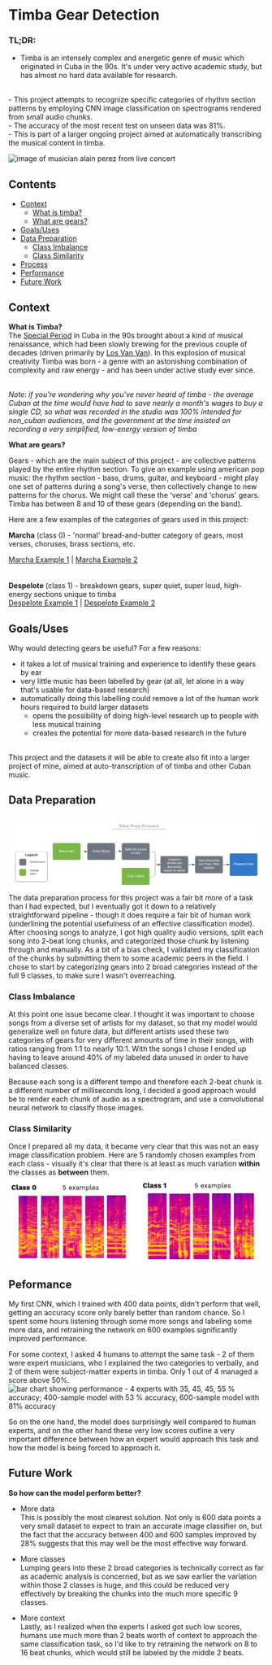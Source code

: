 # Timba Gear Detection

### TL;DR:
- Timba is an intensely complex and energetic genre of music which originated in Cuba in the 90s. It's under very active academic study, but has almost no hard data available for research. 
<br>
- This project attempts to recognize specific categories of rhythm section patterns by employing CNN image classification on spectrograms rendered from small audio chunks. 
<br>
- The accuracy of the most recent test on unseen data was 81%. 
<br>
- This is part of a larger ongoing project aimed at automatically transcribing the musical content in timba.  
<br>  

![image of musician alain perez from live concert](https://github.com/wkosmos/timba-gear-detection/blob/master/images/data-prep-diagram.png)

## Contents
- [Context](#context)
  - [What is timba?](#What-is-Timba?)
  - [What are gears?](#What-are-gears?)
- [Goals/Uses](#Goals/uses)
- [Data Preparation](#Data-Preparation)
  - [Class Imbalance](#Class-Imbalance)
  - [Class Similarity](#Class-Similarity)
- [Process](#Process)
- [Performance](#Performance)
- [Future Work](#Future-Work)

## Context

**What is Timba?** <br>
The [Special Period](https://en.wikipedia.org/wiki/Special_Period) in Cuba in the 90s brought about a kind of musical renaissance, which had been slowly brewing for the previous couple of decades (driven primarily by [Los Van Van](https://www.youtube.com/watch?v=KKa3YZulvt0)). In this explosion of musical creativity Timba was born - a genre with an astonishing combination of complexity and raw energy - and has been under active study ever since. 
<br>
<br>

_Note: if you're wondering why you've never heard of timba - the average Cuban at the time would have had to save nearly a month's wages to buy a single CD, so what was recorded in the studio was 100% intended for non_cuban audiences, and the government at the time insisted on recording a very simplified, low-energy version of timba_

**What are gears?** 
<br>

Gears - which are the main subject of this project - are collective patterns played by the entire rhythm section. To give an example using american pop music: the rhythm section -  bass, drums, guitar, and keyboard - might play one set of patterns during a song's verse, then collectively change to new patterns for the chorus. We might call these the 'verse' and 'chorus' gears. Timba has between 8 and 10 of these gears (depending on the band).
<br>

Here are a few examples of the categories of gears used in this project:
<br>

**Marcha** (class 0) - 'normal' bread-and-butter category of gears, most verses, choruses, brass sections, etc.<br>

[Marcha Example 1](https://youtu.be/NOEjQKs6hpQ) | [Marcha Example 2](https://youtu.be/u6Y2SSHUEYA)  
<br>  
**Despelote** (class 1) - breakdown gears, super quiet, super loud, high-energy sections unique to timba
<br>
[Despelote Example 1](https://youtu.be/aUV7MBnhl7w) | [Despelote Example 2](https://youtu.be/yrfO9gy-Nxg)
<br>

## Goals/Uses
Why would detecting gears be useful? For a few reasons:
- it takes a lot of musical training and experience to identify these gears by ear
- very little music has been labelled by gear (at all, let alone in a way that's usable for data-based research)
- automatically doing this labelling could remove a lot of the human work hours required to build larger datasets
  - opens the possibility of doing high-level research up to people with less musical training
  - creates the potential for more data-based research in the future
  <br>
  
This project and the datasets it will be able to create also fit into a larger project of mine, aimed at auto-transcription of of timba and other Cuban music.
<br>

## Data Preparation
![data prep diagram: raw audio, detect beats, split into 2-beat chunks, organize chunks in directories based on labels, split directories into train, test, validate, prepared data](images/timba-gear-detection-data-prep.png)
The data preparation process for this project was a fair bit more of a task than I had expected, but I eventually got it down to a relatively straightforward pipeline - though it does require a fair bit of human work (underlining the potential usefulness of an effective classification model).
<br>
After choosing songs to analyze, I got high quality audio versions, split each song into 2-beat long chunks, and categorized those chunk by listening through and manually. As a bit of a bias check, I validated my classification of the chunks by submitting them to some academic peers in the field. 
I chose to start by categorizing gears into 2 broad categories instead of the full 9 classes, to make sure I wasn't overreaching.
<br>

### Class Imbalance
At this point one issue became clear. I thought it was important to choose songs from a diverse set of artists for my dataset, so that my model would generalize well on future data, but different artists used these two categories of gears for very different amounts of time in their songs, with ratios ranging from 1:1 to nearly 10:1.
With the songs I chose I ended up having to leave around 40% of my labeled data unused in order to have balanced classes.
<br>

Because each song is a different tempo and therefore each 2-beat chunk 
is a different number of milliseconds long, I decided a good approach 
would be to render each chunk of audio as a spectrogram, and use a convolutional neural network to classify those images.
<br>

### Class Similarity
Once I prepared all my data, it became very clear that this was not an 
easy image classification problem. Here are 5 randomly chosen examples from each class - visually it's clear that there is at least as much variation **within** the classes as **between** them.
![image of 10 sprectrogram examples, 5 from class 0 and 5 from class 1. there is a lot of visual variation between all examples.](images/class-similarity.png)
<br>

## Peformance
My first CNN, which I trained with 400 data points, didn't perform that well, getting an accuracy score only barely better than random chance. 
So I spent some hours listening through some more songs and 
labeling some more data, and retraining the network on 600 examples significantly improved performance. 

For some context, I asked 4 humans to attempt the same task - 2 of them were expert musicians, who I explained the two categories to verbally, and 2 of them were subject-matter experts in timba. Only 1 out of 4 managed a score above 50%.
![bar chart showing performance - 4 experts with 35, 45, 45, 55 % accuracy; 400-sample model with 53 % accuracy, 600-sample model with 81% accuracy](images/performance.png)
<br>

So on the one hand, the model does surprisingly well compared to human experts, and on the other hand these very low scores outline a very important difference between how an expert would approach this task and how the model is being forced to approach it.
<br>

## Future Work
**So how can the model perform better?**

- More data  
This is possibly the most clearest solution. Not only is 600 data points a very small dataset to expect to train an accurate image classifier on, but the fact that the accuracy between 400 and 600 samples improved by 
28% suggests that this may well be the most effective way forward.

- More classes  
Lumping gears into these 2 broad categories is technically correct as far as academic analysis is concerned, but as we saw earlier the variation within those 2 classes is huge, and this could be reduced very effectively by breaking the chunks into the much more specific 9 classes.

- More context  
Lastly, as I realized when the experts I asked got such low scores, humans use much more than 2 beats worth of context to approach the same classification task, so I'd like to try retraining the network on 8 to 16 beat chunks, which would still be labeled by the middle 2 beats.



